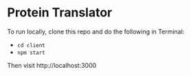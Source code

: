 # Protein Translator

To run locally, clone this repo and do the following in Terminal:

* `cd client`
* `npm start`

Then visit http://localhost:3000
